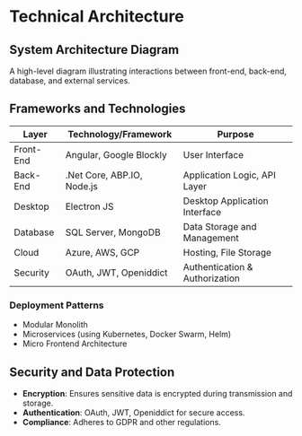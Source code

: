 # Technical Architecture

## System Architecture Diagram
A high-level diagram illustrating interactions between front-end, back-end, database, and external services.

## Frameworks and Technologies
| **Layer**       | **Technology/Framework**         | **Purpose**                              |
|-------------|-------------------------------|--------------------------------------|
| Front-End   | Angular, Google Blockly       | User Interface                      |
| Back-End    | .Net Core, ABP.IO, Node.js    | Application Logic, API Layer        |
| Desktop     | Electron JS                  | Desktop Application Interface       |
| Database    | SQL Server, MongoDB          | Data Storage and Management         |
| Cloud       | Azure, AWS, GCP              | Hosting, File Storage               |
| Security    | OAuth, JWT, Openiddict       | Authentication & Authorization      |

### Deployment Patterns
- Modular Monolith
- Microservices (using Kubernetes, Docker Swarm, Helm)
- Micro Frontend Architecture

## Security and Data Protection
- **Encryption**: Ensures sensitive data is encrypted during transmission and storage.
- **Authentication**: OAuth, JWT, Openiddict for secure access.
- **Compliance**: Adheres to GDPR and other regulations.
